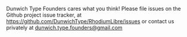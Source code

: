 Dunwich Type Founders cares what you think! Please file issues on the Github project issue tracker, at https://github.com/DunwichType/RhodiumLibre/issues or contact us privately at dunwich.type.founders@gmail.com